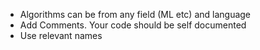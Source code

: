 <ul>
<li> Algorithms can be from any field (ML etc) and language </li>
<li> Add Comments. Your code should be self documented </li>
<li> Use relevant names </li>
</ul>
